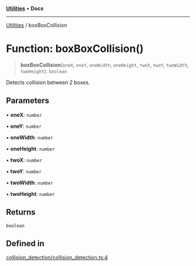 [**Utilities**](../README.md) • **Docs**

***

[Utilities](../README.md) / boxBoxCollision

# Function: boxBoxCollision()

> **boxBoxCollision**(`oneX`, `oneY`, `oneWidth`, `oneHeight`, `twoX`, `twoY`, `twoWidth`, `twoHeight`): `boolean`

Detects collision between 2 boxes.

## Parameters

• **oneX**: `number`

• **oneY**: `number`

• **oneWidth**: `number`

• **oneHeight**: `number`

• **twoX**: `number`

• **twoY**: `number`

• **twoWidth**: `number`

• **twoHeight**: `number`

## Returns

`boolean`

## Defined in

[collision\_detection/collision\_detection.ts:4](https://github.com/noobiept/utilities/blob/18352a8077ed8c48acd60199e66f10ece023322d/source/collision_detection/collision_detection.ts#L4)

